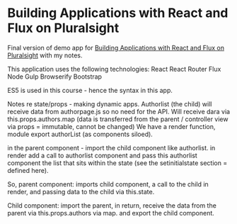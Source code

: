 # Building Applications with React and Flux on Pluralsight
Final version of demo app for [Building Applications with React and Flux on Pluralsight](https://app.pluralsight.com/library/courses/react-flux-building-applications/table-of-contents) with my notes.

This application uses the following technologies:
React
React Router
Flux
Node
Gulp
Browserify
Bootstrap


ES5 is used in this course - hence the syntax in this app.

Notes re state/props - making dynamic apps.
Authorlist (the child) will receive data from authorpage.js so no need for the API. Will receive dara via this.props.authors.map (data is transferred from the parent / controller view via props = immutable, cannot be changed) We have a render function, module export authorList (as components siloed).

in the parent component - import the child component like authorlist. in render add a call to authorlist component and pass this authorlist component the list that sits within the state (see the setinitialstate section = defined here).

So, parent component: imports child component, a call to the child in render, and passing data to the child via this.state.

Child component: import the parent, in return, receive the data from the parent via this.props.authors via map. and export the child component.
